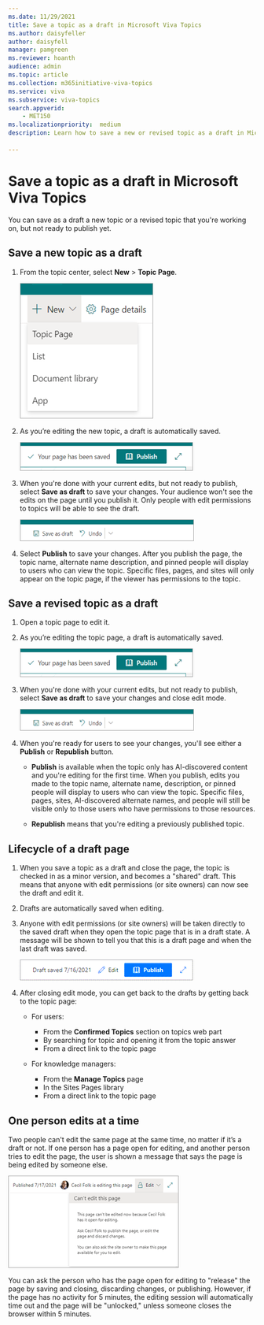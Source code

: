 ```yaml
---
ms.date: 11/29/2021
title: Save a topic as a draft in Microsoft Viva Topics
ms.author: daisyfeller
author: daisyfell
manager: pamgreen
ms.reviewer: hoanth
audience: admin
ms.topic: article
ms.collection: m365initiative-viva-topics
ms.service: viva 
ms.subservice: viva-topics 
search.appverid:
    - MET150  
ms.localizationpriority:  medium
description: Learn how to save a new or revised topic as a draft in Microsoft Viva Topics.

---
```


# Save a topic as a draft in Microsoft Viva Topics

You can save as a draft a new topic or a revised topic that you're working on, but not ready to publish yet.

## Save a new topic as a draft

1. From the topic center, select **New** > **Topic Page**.
 
   ![Screenshot showing the create a new topic page option from the topic center.](../media/knowledge-management/draft-create-topic-page.png)

2. As you’re editing the new topic, a draft is automatically saved.
  
   ![Screenshot showing a draft of the topic has been saved.](../media/knowledge-management/draft-page-saved.png)

3. When you're done with your current edits, but not ready to publish, select **Save as draft** to save your changes. Your audience won't see the edits on the page until you publish it. Only people with edit permissions to topics will be able to see the draft. 

   ![Screenshot showing the save as draft option.](../media/knowledge-management/draft-save-as-draft.png)

4. Select **Publish** to save your changes. After you publish the page, the topic name, alternate name description, and pinned people will display to users who can view the topic. Specific files, pages, and sites will only appear on the topic page, if the viewer has permissions to the topic.
 
## Save a revised topic as a draft

1. Open a topic page to edit it.

2. As you’re editing the topic page, a draft is automatically saved.
  
   ![Screenshot showing a draft of the topic has been saved.](../media/knowledge-management/draft-page-saved.png)

3. When you're done with your current edits, but not ready to publish, select **Save as draft** to save your changes and close edit mode.

   ![Screenshot showing the save as draft option.](../media/knowledge-management/draft-save-as-draft.png)

4. When you're ready for users to see your changes, you'll see either a **Publish** or **Republish** button. 

    - **Publish** is available when the topic only has AI-discovered content and you're editing for the first time. When you publish, edits you made to the topic name, alternate name, description, or pinned people will display to users who can view the topic. Specific files, pages, sites, AI-discovered alternate names, and people will still be visible only to those users who have permissions to those resources.

    - **Republish** means that you're editing a previously published topic.
 
## Lifecycle of a draft page
 
1. When you save a topic as a draft and close the page, the topic is checked in as a minor version, and becomes a "shared" draft. This means that anyone with edit permissions (or site owners) can now see the draft and edit it.

2. Drafts are automatically saved when editing.

3.	Anyone with edit permissions (or site owners) will be taken directly to the saved draft when they open the topic page that is in a draft state. A message will be shown to tell you that this is a draft page and when the last draft was saved.
  
    ![Screenshot showing the draft saved date.](../media/knowledge-management/draft-page-with-date.png)

4.	After closing edit mode, you can get back to the drafts by getting back to the topic page:
    - For users:
         - From the **Confirmed Topics** section on topics web part
         - By searching for topic and opening it from the topic answer
         - From a direct link to the topic page

    - For knowledge managers:
         - From the **Manage Topics** page
         - In the Sites Pages library
         - From a direct link to the topic page
 
## One person edits at a time

Two people can't edit the same page at the same time, no matter if it’s a draft or not. 
If one person has a page open for editing, and another person tries to edit the page, the user is shown a message that says the page is being edited by someone else.
  
   ![Screenshot showing a message that the topic is being edited by someone else.](../media/knowledge-management/draft-one-edit-page.png)
 
You can ask the person who has the page open for editing to "release" the page by saving and closing, discarding changes, or publishing. However, if the page has no activity for 5 minutes, the editing session will automatically time out and the page will be "unlocked," unless someone closes the browser within 5 minutes.



